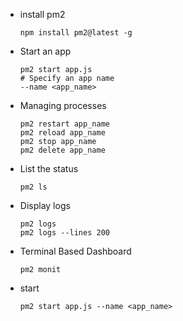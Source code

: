 - install pm2

      npm install pm2@latest -g

- Start an app

      pm2 start app.js
      # Specify an app name
      --name <app_name>


- Managing processes

      pm2 restart app_name
      pm2 reload app_name
      pm2 stop app_name
      pm2 delete app_name


- List the status

      pm2 ls

- Display logs

      pm2 logs
      pm2 logs --lines 200

- Terminal Based Dashboard

      pm2 monit

- start

      pm2 start app.js --name <app_name>
